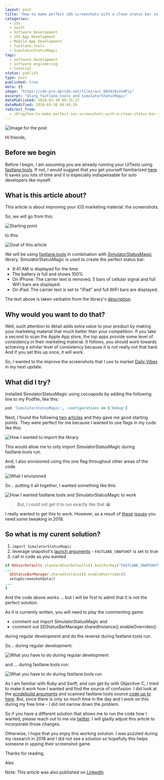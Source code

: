 ```yaml
---
layout: post
title: "How to make perfect iOS screenshots with a clean status bar in 2018"
categories:
  - iOS
  - swift
  - Software Development
  - iOS App Development
  - Mobile App Development
  - fastlane.tools
  - SimulatorStatusMagic
tags:
  - software development
  - software engineering
  - tutorial
status: publish
type: post
published: true
meta: {}
image: "https://cdn-pro.dprcdn.net/files/acc_603419/oV4Piy"
excerpt: "Using fastlane.tools and SimulatorStatusMagic"
datePublished: 2018-03-30 09:15:27
dateModified: 2018-03-30 09:45:29
redirect_from:
  - /blog/how-to-make-perfect-ios-screenshots-with-a-clean-status-bar-in-2018-using-fastlanetools-and-simulatorstatusmagic
---
```


![Image for the post](https://cdn-pro.dprcdn.net/files/acc_603419/oV4Piy)

Hi friends,

## Before we begin

Before I begin, I am assuming you are already running your UITests using [fastlane.tools](https://fastlane.tools/). If not, I would suggest that you get yourself familiarized [here](https://docs.fastlane.tools/getting-started/ios/screenshots/). It saves you lots of time and it is especially indispensable for solo developers like myself.

## What is this article about?

This article is about improving your iOS marketing material: the screenshots.

So, we will go from this:

![Starting point](https://d.pr/i/FuVdCb+)

to this:

![Goal of this article](https://d.pr/i/7vkqhx+)

We will be using [fastlane.tools](https://fastlane.tools/) in combination with [SimulatorStatusMagic](https://github.com/shinydevelopment/SimulatorStatusMagic) library. SimulatorStatusMagic is used to create the perfect status bar:

- 9:41 AM is displayed for the time
- The battery is full and shows 100%
- On iPhone: The carrier text is removed, 5 bars of cellular signal and full WiFi bars are displayed.
- On iPad: The carrier text is set to "iPad" and full WiFi bars are displayed.

The text above is taken verbatim from the library's [description](https://github.com/shinydevelopment/SimulatorStatusMagic).

## Why would you want to do that?

Well, such attention to detail adds extra value to your product by making your marketing material that much better than your competition. If you take a second to scan the Apple App store, the top apps provide some level of consistency in their marketing material. It follows, you should work towards achieving a similar level of consistency because it is not really not that hard. And if you set this up once, it will work.

So, I wanted to the improve the screenshots that I use to market [Daily Vibes](https://dailyvibes.ca/) in my next update.

## What did I try?

Installed SimulatorStatusMagic using cocoapods by adding the following line to my Podfile, like this:

```ruby
pod 'SimulatorStatusMagic', :configurations => ['Debug']
```

Next, I found the following [two](https://funkenstrahlen.de/blog/2016/04/21/perfekte-ios-screenshots/) [articles](http://blog.scottlogic.com/2015/02/25/Using-Snapshot-with-Simulator-Status-Magic-to-generate-perfect-iOS-screenshots.html) and they gave me good starting points. They were perfect for me because I wanted to use flags in my code like this:

![How I wanted to import the library](https://d.pr/i/CVcNIW+)

This would allow me to only import SimulatorStatusMagic during fastlane.tools run.

And, I also envisioned using this one flag throughout other areas of the code.

![What I envisioned](https://d.pr/i/M0QqzC+)

So... putting it all together, I wanted something like this:

![How I wanted fastlane.tools and SimulatorStatusMagic to work](https://d.pr/i/B53hS7+)

> But, I could not get it to run exactly like that 😭

I really wanted to get this to work. However, as a result of [these](https://github.com/fastlane/fastlane/search?q=custom_args&type=Issues&utf8=%E2%9C%93) [issues](https://github.com/fastlane/fastlane/issues/4717) you need some tweaking in 2018.

## So what is my curent solution?

1. `import SimulatorStatusMagic`
2. leverage snapshot's [launch arguments](https://docs.fastlane.tools/getting-started/ios/screenshots/#advanced-snapshot) - `FASTLANE_SNAPSHOT` is set to true
3. call in code as you wanted

```rb
if NSUserDefaults.standardUserDefaults().boolForKey("FASTLANE_SNAPSHOT") {
...
  SDStatusBarManager.sharedInstance().enableOverrides()
  setupScreenshotData()
...
}
```

And the code above works ... but I will be first to admit that it is not the perfect solution.

As it is currently written, you will need to play the commenting game:

- comment out import SimulatorStatusMagic and
- comment out SDStatusBarManager.sharedInstance().enableOverrides()

during regular development and do the reverse during fastlane.tools run.

So... during regular development:

![What you have to do during regular development](https://d.pr/i/ptOZ9a+)

and ... during fastlane.tools run:

![What you have to do during fastlane.tools run](https://d.pr/i/DCDj9W+)

As I am familiar with Ruby and Swift, and can get by with Objective-C, I tried to make it work how I wanted and find the source of confusion. I did look at the [xcodebuild arguments](https://developer.apple.com/legacy/library/documentation/Darwin/Reference/ManPages/man1/xcodebuild.1.html) and scanned fastlane.tools source [code up to here](https://github.com/fastlane/fastlane/blob/master/snapshot/lib/snapshot/test_command_generator_base.rb#L34). But, since there is only so much time in the day and I work on this during my free time - I did not narrow down the problem.

So if you have a different solution that allows me to run the code how I wanted, please reach out to me via [twitter](https://twitter.com/getaclue_1). I will gladly adjust this article to incorporate those changes.

Otherwise, I hope that you enjoy this working solution. I was puzzled during my research in 2018 and I did not see a solution so hopefully this helps someone in upping their screenshot game.

Thanks for reading,

Alex

Note: This article was also published on [LinkedIn](https://www.linkedin.com/pulse/how-make-perfect-ios-screenshots-clean-status-bar-2018-alex-kluew/)
